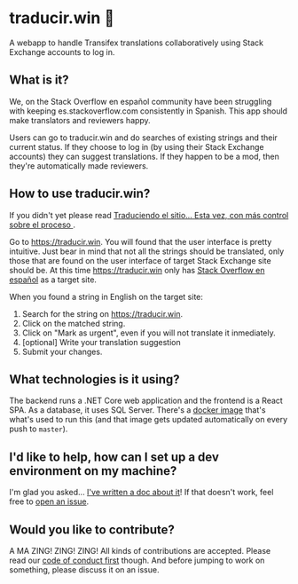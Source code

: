 # traducir.win :unicorn:
A webapp to handle Transifex translations collaboratively using Stack Exchange accounts to log in.

## What is it?
We, on the Stack Overflow en español community have been struggling with keeping es.stackoverflow.com consistently in Spanish. This app should make translators and reviewers happy.

Users can go to traducir.win and do searches of existing strings and their current status. If they choose to log in (by using their Stack Exchange accounts) they can suggest translations. If they happen to be a mod, then they're automatically made reviewers.

## How to use traducir.win?

If you didn't yet please read [Traduciendo el sitio… Esta vez, con más control sobre el proceso
](https://es.meta.stackoverflow.com/q/3378).

Go to https://traducir.win. You will found that the user interface is pretty intuitive. Just bear in mind that not all the strings should be translated, only those that are found on the user interface of target Stack Exchange site should be. At this time https://traducir.win only has [Stack Overflow en español](https://es.stackoverflow.com) as a target site.

When you found a string in English on the target site:
1. Search for the string on https://traducir.win.
2. Click on the matched string.
3. Click on "Mark as urgent", even if you will not translate it inmediately.
4. [optional] Write your translation suggestion
5. Submit your changes.

## What technologies is it using?
The backend runs a .NET Core web application and the frontend is a React SPA. As a database, it uses SQL Server. There's a [docker image](https://hub.docker.com/r/g3rv4/traducir/) that's what's used to run this (and that image gets updated automatically on every push to `master`).

## I'd like to help, how can I set up a dev environment on my machine?
I'm glad you asked... [I've written a doc about it](https://github.com/g3rv4/Traducir/blob/master/docs/DEV_ENVIRONMENT.md)! If that doesn't work, feel free to [open an issue](https://github.com/g3rv4/Traducir/issues).

## Would you like to contribute?

A MA ZING! ZING! ZING! All kinds of contributions are accepted. Please read our [code of conduct first](https://github.com/g3rv4/Traducir/blob/master/docs/CODE_OF_CONDUCT.md) though. And before jumping to work on something, please discuss it on an issue.
